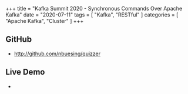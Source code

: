+++
title = "Kafka Summit 2020 - Synchronous Commands Over Apache Kafka"
date = "2020-07-11"
tags = [ "Kafka", "RESTful" ]
categories = [ "Apache Kafka", "Cluster" ]
+++

## GitHub

* http://github.com/nbuesing/quizzer

## Live Demo

* <TBD>